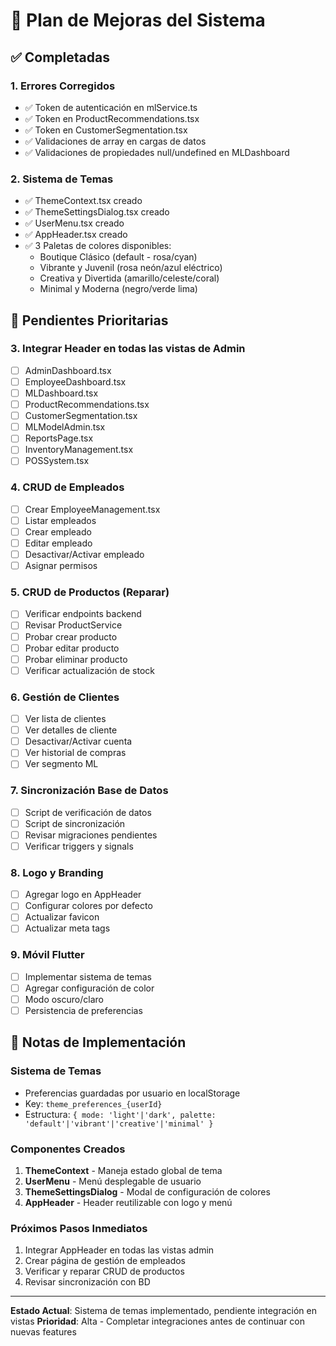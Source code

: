# 🎯 Plan de Mejoras del Sistema

## ✅ Completadas

### 1. Errores Corregidos
- ✅ Token de autenticación en mlService.ts
- ✅ Token en ProductRecommendations.tsx
- ✅ Token en CustomerSegmentation.tsx
- ✅ Validaciones de array en cargas de datos
- ✅ Validaciones de propiedades null/undefined en MLDashboard

### 2. Sistema de Temas
- ✅ ThemeContext.tsx creado
- ✅ ThemeSettingsDialog.tsx creado
- ✅ UserMenu.tsx creado
- ✅ AppHeader.tsx creado
- ✅ 3 Paletas de colores disponibles:
  - Boutique Clásico (default - rosa/cyan)
  - Vibrante y Juvenil (rosa neón/azul eléctrico)
  - Creativa y Divertida (amarillo/celeste/coral)
  - Minimal y Moderna (negro/verde lima)

## 🚧 Pendientes Prioritarias

### 3. Integrar Header en todas las vistas de Admin
- [ ] AdminDashboard.tsx
- [ ] EmployeeDashboard.tsx  
- [ ] MLDashboard.tsx
- [ ] ProductRecommendations.tsx
- [ ] CustomerSegmentation.tsx
- [ ] MLModelAdmin.tsx
- [ ] ReportsPage.tsx
- [ ] InventoryManagement.tsx
- [ ] POSSystem.tsx

### 4. CRUD de Empleados
- [ ] Crear EmployeeManagement.tsx
- [ ] Listar empleados
- [ ] Crear empleado
- [ ] Editar empleado
- [ ] Desactivar/Activar empleado
- [ ] Asignar permisos

### 5. CRUD de Productos (Reparar)
- [ ] Verificar endpoints backend
- [ ] Revisar ProductService
- [ ] Probar crear producto
- [ ] Probar editar producto
- [ ] Probar eliminar producto
- [ ] Verificar actualización de stock

### 6. Gestión de Clientes
- [ ] Ver lista de clientes
- [ ] Ver detalles de cliente
- [ ] Desactivar/Activar cuenta
- [ ] Ver historial de compras
- [ ] Ver segmento ML

### 7. Sincronización Base de Datos
- [ ] Script de verificación de datos
- [ ] Script de sincronización
- [ ] Revisar migraciones pendientes
- [ ] Verificar triggers y signals

### 8. Logo y Branding
- [ ] Agregar logo en AppHeader
- [ ] Configurar colores por defecto
- [ ] Actualizar favicon
- [ ] Actualizar meta tags

### 9. Móvil Flutter
- [ ] Implementar sistema de temas
- [ ] Agregar configuración de color
- [ ] Modo oscuro/claro
- [ ] Persistencia de preferencias

## 📝 Notas de Implementación

### Sistema de Temas
- Preferencias guardadas por usuario en localStorage
- Key: `theme_preferences_{userId}`
- Estructura: `{ mode: 'light'|'dark', palette: 'default'|'vibrant'|'creative'|'minimal' }`

### Componentes Creados
1. **ThemeContext** - Maneja estado global de tema
2. **UserMenu** - Menú desplegable de usuario
3. **ThemeSettingsDialog** - Modal de configuración de colores
4. **AppHeader** - Header reutilizable con logo y menú

### Próximos Pasos Inmediatos
1. Integrar AppHeader en todas las vistas admin
2. Crear página de gestión de empleados
3. Verificar y reparar CRUD de productos
4. Revisar sincronización con BD

---

**Estado Actual**: Sistema de temas implementado, pendiente integración en vistas
**Prioridad**: Alta - Completar integraciones antes de continuar con nuevas features
